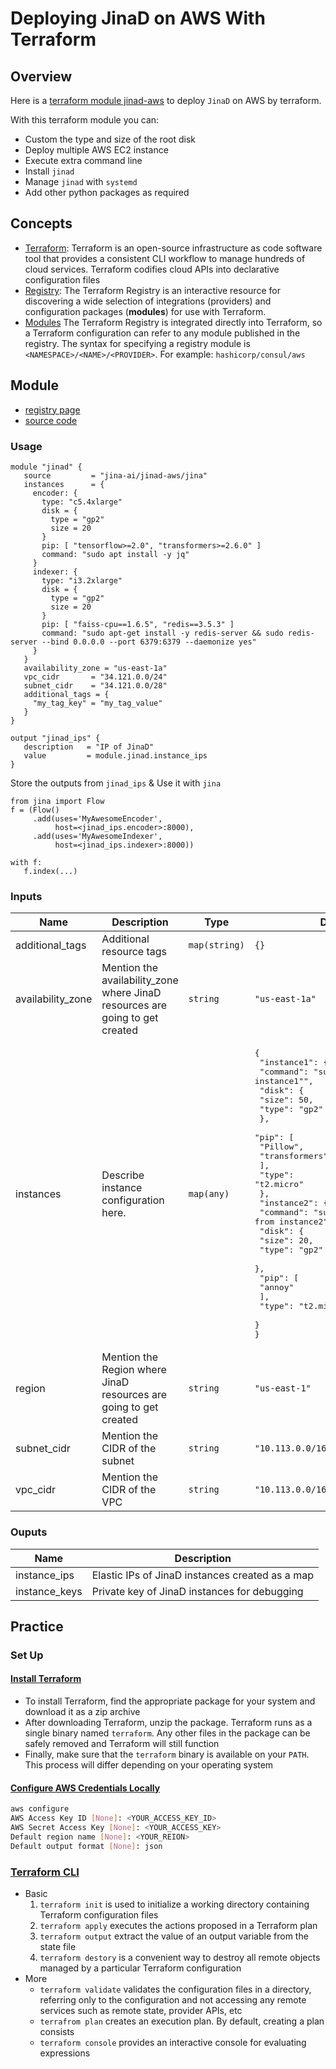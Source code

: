 # Deploying JinaD on AWS With Terraform

## Overview

Here is a [terraform module jinad-aws](https://registry.terraform.io/modules/jina-ai/jinad-aws/jina/latest) to deploy `JinaD` on AWS by terraform.

With this terraform module you can:
- Custom the type and size of the root disk
- Deploy multiple AWS EC2 instance
- Execute extra command line
- Install `jinad`
- Manage `jinad` with `systemd`
- Add other python packages as required

## Concepts

- [Terraform](https://www.terraform.io/): Terraform is an open-source infrastructure as code software tool that provides a consistent CLI workflow to manage hundreds of cloud services. Terraform codifies cloud APIs into declarative configuration files
- [Registry](https://registry.terraform.io/): The Terraform Registry is an interactive resource for discovering a wide selection of integrations (providers) and configuration packages (**modules**) for use with Terraform.
- [Modules](https://www.terraform.io/docs/registry/modules/usehtml#using-modules) The Terraform Registry is integrated directly into Terraform, so a Terraform configuration can refer to any module published in the registry. The syntax for specifying a registry module is `<NAMESPACE>/<NAME>/<PROVIDER>`. For example: `hashicorp/consul/aws`

## Module

- [registry page](https://registry.terraform.io/modules/jina-ai/jinad-aws/jina/latest)
- [source code](https://github.com/jina-ai/terraform-jina-jinad-aws)

### Usage
```hcl
module "jinad" {
   source         = "jina-ai/jinad-aws/jina"
   instances      = {
     encoder: {
       type: "c5.4xlarge"
       disk = {
         type = "gp2"
         size = 20
       }
       pip: [ "tensorflow>=2.0", "transformers>=2.6.0" ]
       command: "sudo apt install -y jq"
     }
     indexer: {
       type: "i3.2xlarge"
       disk = {
         type = "gp2"
         size = 20
       }
       pip: [ "faiss-cpu==1.6.5", "redis==3.5.3" ]
       command: "sudo apt-get install -y redis-server && sudo redis-server --bind 0.0.0.0 --port 6379:6379 --daemonize yes"
     }
   }
   availability_zone = "us-east-1a"
   vpc_cidr       = "34.121.0.0/24"
   subnet_cidr    = "34.121.0.0/28"
   additional_tags = {
     "my_tag_key" = "my_tag_value"
   }
}

output "jinad_ips" {
   description   = "IP of JinaD"
   value         = module.jinad.instance_ips
}
```

Store the outputs from `jinad_ips` & Use it with `jina`

```
from jina import Flow
f = (Flow()
     .add(uses='MyAwesomeEncoder',
          host=<jinad_ips.encoder>:8000),
     .add(uses='MyAwesomeIndexer',
          host=<jinad_ips.indexer>:8000))

with f:
   f.index(...)
```
### Inputs

| Name | Description | Type | Default | Required |
|------|-------------|------|---------|:--------:|
| additional\_tags | Additional resource tags | `map(string)` | `{}` | no |
| availability\_zone | Mention the availability\_zone where JinaD resources are going to get created | `string` | `"us-east-1a"` | no |
| instances | Describe instance configuration here. | `map(any)` | <pre>{<br>  "instance1": {<br>    "command": "sudo echo \"Hello from instance1\"",<br>    "disk": {<br>      "size": 50,<br>      "type": "gp2"<br>    },<br>    "pip": [<br>      "Pillow",<br>      "transformers"<br>    ],<br>    "type": "t2.micro"<br>  },<br>  "instance2": {<br>    "command": "sudo echo \"Hello from instance2\"",<br>    "disk": {<br>      "size": 20,<br>      "type": "gp2"<br>    },<br>    "pip": [<br>      "annoy"<br>    ],<br>    "type": "t2.micro"<br>  }<br>}</pre> | no |
| region | Mention the Region where JinaD resources are going to get created | `string` | `"us-east-1"` | no |
| subnet\_cidr | Mention the CIDR of the subnet | `string` | `"10.113.0.0/16"` | no |
| vpc\_cidr | Mention the CIDR of the VPC | `string` | `"10.113.0.0/16"` | no |

### Ouputs

| Name | Description |
|------|-------------|
| instance\_ips | Elastic IPs of JinaD instances created as a map |
| instance\_keys | Private key of JinaD instances for debugging |

## Practice

### Set Up

#### [Install Terraform](https://learn.hashicorp.com/tutorials/terraform/install-cli?in=terraform/aws-get-started)

- To install Terraform, find the appropriate package for your system and download it as a zip archive
- After downloading Terraform, unzip the package. Terraform runs as a single binary named `terraform`. Any other files in the package can be safely removed and Terraform will still function
- Finally, make sure that the `terraform` binary is available on your `PATH`. This process will differ depending on your operating system

#### [Configure AWS Credentials Locally](https://docs.aws.amazon.com/cli/latest/userguide/cli-configure-quickstart.html#cli-configure-quickstart-creds)

```bash
aws configure
AWS Access Key ID [None]: <YOUR_ACCESS_KEY_ID>
AWS Secret Access Key [None]: <YOUR_ACCESS_KEY>
Default region name [None]: <YOUR_REION>
Default output format [None]: json
```

### [Terraform CLI](https://www.terraform.io/docs/cli/index.html)

- Basic 
   1. `terraform init` is used to initialize a working directory containing Terraform configuration files
   2. `terraform apply` executes the actions proposed in a Terraform plan
   3. `terraform output` extract the value of an output variable from the state file
   4. `terraform destory` is a convenient way to destroy all remote objects managed by a particular Terraform configuration
- More
   - `terraform validate` validates the configuration files in a directory, referring only to the configuration and not accessing any remote services such as remote state, provider APIs, etc
   - `terrafrom plan` creates an execution plan. By default, creating a plan consists
   - `terraform console` provides an interactive console for evaluating expressions
